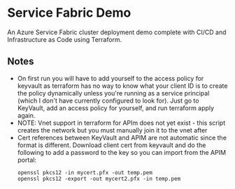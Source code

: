 # Service Fabric Demo
An Azure Service Fabric cluster deployment demo complete with CI/CD and Infrastructure as Code using Terraform.

## Notes
 - On first run you will have to add yourself to the access policy for keyvault as terraform has no way to know what your client ID is to create the policy dynamically unless you're running as a service principal (which I don't have currently configured to look for).  Just go to KeyVault, add an access policy for yourself, and run terraform apply again.
 - NOTE: Vnet support in terraform for APIm does not yet exist - this script creates the network but you must manually join it to the vnet after
 - Cert references between KeyVault and APIM are not automatic since the format is different.  Download client cert from keyvault and do the following to add a password to the key so you can import from the APIM portal:
     ```
     openssl pkcs12 -in mycert.pfx -out temp.pem
     openssl pkcs12 -export -out mycert2.pfx -in temp.pem
     ```
